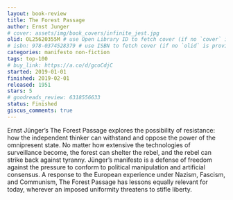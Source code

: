 ```yaml
---
layout: book-review
title: The Forest Passage
author: Ernst Junger
# cover: assets/img/book_covers/infinite_jest.jpg
olid: OL25620355M # use Open Library ID to fetch cover (if no `cover` is provided)
# isbn: 978-0374528379 # use ISBN to fetch cover (if no `olid` is provided, dashes are optional)
categories: manifesto non-fiction
tags: top-100
# buy_link: https://a.co/d/gcoCdjC
started: 2019-01-01
finished: 2019-02-01
released: 1951
stars: 5
# goodreads_review: 6318556633
status: Finished
giscus_comments: true
---
```


Ernst Jünger’s The Forest Passage explores the possibility of resistance: how the independent thinker can withstand and oppose the power of the omnipresent state. No matter how extensive the technologies of surveillance become, the forest can shelter the rebel, and the rebel can strike back against tyranny. Jünger’s manifesto is a defense of freedom against the pressure to conform to political manipulation and artificial consensus. A response to the European experience under Nazism, Fascism, and Communism, The Forest Passage has lessons equally relevant for today, wherever an imposed uniformity threatens to stifle liberty.
